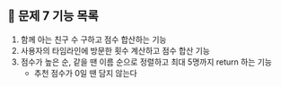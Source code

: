 ## 🚀 문제 7 기능 목록

1. 함께 아는 친구 수 구하고 점수 합산하는 기능
2. 사용자의 타임라인에 방문한 횟수 계산하고 점수 합산 기능
3. 점수가 높은 순, 같을 땐 이름 순으로 정렬하고 최대 5명까지 return 하는 기능 
   - 추천 점수가 0일 땐 담지 않는다
